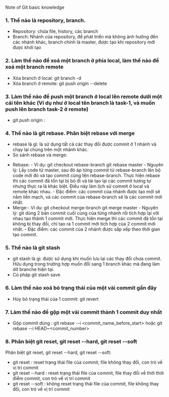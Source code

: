 Note of Git basic knowledge
### 1. Thế nào là repository, branch.
- Repository: chứa file, history, các branch
- Branch: Nhánh của repository, để phát triển mà không ảnh hưởng đến các nhánh khác, branch chính là master, được tạo khi repository mới được khởi tạo
### 2. Làm thế nào để xoá một branch ở phía local, làm thế nào để xoá một branch remote
- Xóa branch ở local: git branch -d <branchname>
- Xóa branch ở remote: git push origin --delete <branchname>
### 3. Làm thế nào để push một branch ở local lên remote dưới một cái tên khác (Ví dụ như ở local tên branch là task-1, và muốn push lên branch task-2 ở remote)
- git push origin <localbranch>:<remotebranch>
### 4. Thế nào là git rebase. Phân biệt rebase với merge 
- rebase là gì: là sử dụng tất cả các thay đổi được commit ở 1 nhánh và chạy lại chúng trên một nhánh khác.
- So sánh rebase và merge:
+ Rebase: - Ví dụ: git checkout rebase-branch
                    git rebase master
        - Nguyên lý: Lấy code từ master, sau đó áp từng commit từ rebase-branch lên bộ code mới đó và tạo commit cùng tên rebase-branch. Thực hiện rebase thì các commit đã tồn tại bị bỏ đi và tái tạo lại các commit tương tự nhưng thực ra là khác biệt. Điều này làm lịch sử commit ở local và remote khác nhau.
        - Đặc điểm: các commit của nhánh được tạo mới sẽ nằm liền mạch, và các commit của rebase-branch sẽ là các commit mới nhất.
+ Merge:- Ví dụ: git checkout merge-branch
                    git merge master
        - Nguyên lý: git dùng 2 bản commit cuối cùng của từng nhánh rồi tích hợp lại với nhau tạo thành 1 commit mới. Thực hiện merge thì các commit đã tồn tại không bị thay đổi, chỉ tạo ra 1 commit mới tích hợp của 2 commit mới nhất.
        - Đặc điểm: các commit của 2 nhánh được sắp xếp theo thời gian tạo commit.
### 5. Thế nào là git stash 
- git stash là gì: được sử dụng khi muốn lưu lại các thay đổi chưa commit. Hữu dụng trong trường hợp muốn đổi sang 1 branch khác mà đang làm dở branche hiện tại.
- Cú pháp git stash save
### 6. Làm thế nào xoá bỏ trạng thái của một vài commit gần đây
- Hủy bỏ trạng thái của 1 commit: git revert <commit>
### 7. Làm thế nào để gộp một vài commit thành 1 commit duy nhất 
- Gộp commit dùng : git rebase --i <commit_name_before_start> hoặc git rebase --i HEAD~<commit_number>
### 8. Phân biệt git reset, git reset --hard, git reset --soft
Phân biệt git reset, git reset --hard, git reset --soft:
- git reset <commit>: reset trạng thái file của commit, file không thay đổi, con trỏ về vị trí commit
- git reset --hard <commit>: reset trạng thái file của commit, file thay đổi về thời thời điểm commit, con trỏ về vị trí commit
- git reset --soft <commit>: không reset trạng thái file của commit, file không thay đổi, con trỏ về vị trí commit